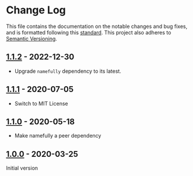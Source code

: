 # Change Log

This file contains the documentation on the notable changes and bug fixes, and
is formatted following this [standard](https://keepachangelog.com/en/1.0.0/).
This project also adheres to [Semantic Versioning](https://semver.org/).

## [1.1.2] - 2022-12-30

- Upgrade `namefully` dependency to its latest.

## [1.1.1] - 2020-07-05

- Switch to MIT License

## [1.1.0] - 2020-05-18

- Make namefully a peer dependency

## [1.0.0] - 2020-03-25

Initial version

[1.1.2]: https://github.com/ralflorent/namefully-react/compare/v1.1.1...v1.1.2
[1.1.1]: https://github.com/ralflorent/namefully-react/compare/v1.1.0...v1.1.1
[1.1.0]: https://github.com/ralflorent/namefully-react/releases/tag/v1.1.0
[1.0.0]: https://github.com/ralflorent/namefully-react/releases/tag/v1.0.0
